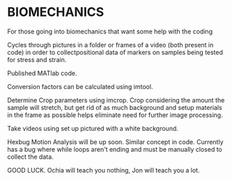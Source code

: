 # BIOMECHANICS
For those going into biomechanics that want some help with the coding

Cycles through pictures in a folder or frames of a video (both present in code)
in order to collectpositional data of markers on samples being tested for stress 
and strain. 

Published MATlab code. 

Conversion factors can be calculated using imtool. 

Determine Crop parameters using imcrop. Crop considering the amount the sample 
will stretch, but get rid of as much background and setup materials in the frame 
as possible helps eliminate need for further image processing.

Take videos using set up pictured with a white background.

Hexbug Motion Analysis will be up soon. Similar concept in code. Currently has a
bug where while loops aren't ending and must be manually closed to collect the data. 

GOOD LUCK. Ochia will teach you nothing, Jon will teach you a lot.
